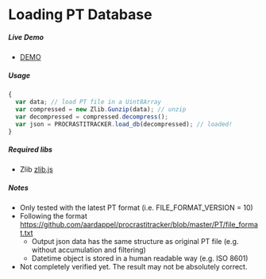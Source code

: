 Loading PT Database
===================
##### Live Demo

 - [DEMO](https://easz.github.io/procrastitracker/tools/js/demo.html)

##### Usage

```js
{
  var data; // load PT file in a Uint8Array
  var compressed = new Zlib.Gunzip(data); // unzip
  var decompressed = compressed.decompress();
  var json = PROCRASTITRACKER.load_db(decompressed); // loaded!
}
```

##### Required libs

  - Zlib [zlib.js](https://github.com/imaya/zlib.js/)

##### Notes

  - Only tested with the latest PT format (i.e. FILE_FORMAT_VERSION = 10)
  - Following the format https://github.com/aardappel/procrastitracker/blob/master/PT/file_format.txt
    - Output json data has the same structure as original PT file (e.g. without accumulation and filtering)
    - Datetime object is stored in a human readable way (e.g. ISO 8601)
  - Not completely verified yet. The result may not be absolutely correct.
